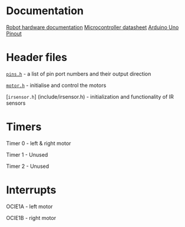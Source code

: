 # Documentation

[Robot hardware documentation](https://fs.keyestudio.com/KS0470)
[Microcontroller datasheet](https://ww1.microchip.com/downloads/en/DeviceDoc/Atmel-7810-Automotive-Microcontrollers-ATmega328P_Datasheet.pdf)
[Arduino Uno Pinout](https://images.prismic.io/circuito/8e3a980f0f964cc539b4cbbba2654bb660db6f52_arduino-uno-pinout-diagram.png)

# Header files

[`pins.h`](include/pins.h) - a list of pin port numbers and their output direction

[`motor.h`](include/motor.h) - initialise and control the motors

[`irsensor.h`] (include/irsensor.h) - initialization and functionality of IR sensors

# Timers

Timer 0 - left & right motor

Timer 1 - Unused

Timer 2 - Unused

# Interrupts

OCIE1A - left motor

OCIE1B - right motor